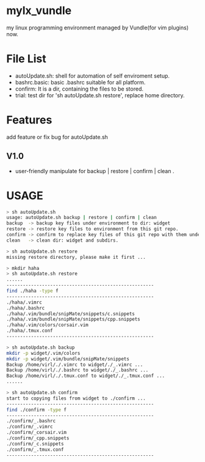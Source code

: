 # mylx_vundle
my linux programming environment managed by Vundle(for vim plugins) now.

# File List
* autoUpdate.sh: shell for automation of self enviroment setup.
* bashrc.basic: basic .bashrc suitable for all platform.
* confirm: It is a dir, containing the files to be stored.
* trial: test dir for 'sh autoUpdate.sh restore', replace home directory.

# Features
add feature or fix bug for autoUpdate.sh

## V1.0
* user-friendly manipulate for backup | restore | confirm | clean .

# USAGE
```bash
> sh autoUpdate.sh
usage: autoUpdate.sh backup | restore | confirm | clean
backup  -> backup key files under environment to dir: widget
restore -> restore key files to environment from this git repo.
confirm -> confirm to replace key files of this git repo with them under dir: widget.
clean   -> clean dir: widget and subdirs.

> sh autoUpdate.sh restore
missing restore directory, please make it first ...

> mkdir haha
> sh autoUpdate.sh restore
......
------------------------------------------------------
find ./haha -type f
------------------------------------------------------
./haha/.vimrc
./haha/.bashrc
./haha/.vim/bundle/snipMate/snippets/c.snippets
./haha/.vim/bundle/snipMate/snippets/cpp.snippets
./haha/.vim/colors/corsair.vim
./haha/.tmux.conf
------------------------------------------------------

> sh autoUpdate.sh backup
mkdir -p widget/.vim/colors
mkdir -p widget/.vim/bundle/snipMate/snippets
Backup /home/virl/./.vimrc to widget/./_.vimrc ...
Backup /home/virl/./.bashrc to widget/./_.bashrc ...
Backup /home/virl/./.tmux.conf to widget/./_.tmux.conf ...
......

> sh autoUpdate.sh confirm
start to copying files from widget to ./confirm ...
------------------------------------------------------
find ./confirm -type f
------------------------------------------------------
./confirm/_.bashrc
./confirm/_.vimrc
./confirm/_corsair.vim
./confirm/_cpp.snippets
./confirm/_c.snippets
./confirm/_.tmux.conf
------------------------------------------------------

```
